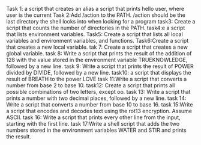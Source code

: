 Task 1: a script that creates an alias
a script that prints hello user, where user is the current 
Task 2:Add /action to the PATH. /action should be the last directory the shell looks into when looking for a program
task3: Create a script that counts the number of directories in the PATH.
task4:e a script that lists environment variables.
Task5: Create a script that lists all local variables and environment variables, and functions.
Task6:Create a script that creates a new local variable.
tak 7: Create a script that creates a new global variable.
 task 8: Write a script that prints the result of the addition of 128 with the value stored in the environment variable TRUEKNOWLEDGE, followed by a new line.
task 9: Write a script that prints the result of POWER divided by DIVIDE, followed by a new line.
task10: a script that displays the result of BREATH to the power LOVE
task 11:Write a script that converts a number from base 2 to base 10.
task12: Create a script that prints all possible combinations of two letters, except oo.
task 13: Write a script that prints a number with two decimal places, followed by a new line.
task 14: Write a script that converts a number from base 10 to base 16.
task 15:Write a script that encodes and decodes text using the rot13 encryption. Assume ASCII.
task 16: Write a script that prints every other line from the input, starting with the first line.
task 17:Write a shell script that adds the two numbers stored in the environment variables WATER and STIR and prints the result.
